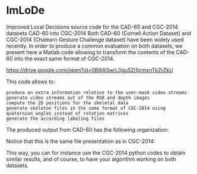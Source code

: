 # ImLoDe
Improved Local Decisions source code for the CAD-60 and CGC-2014 datasets
 CAD-60 into CGC-2014
Both CAD-60 (Cornell Action Dataset) and CGC-2014 (Chalearn Gesture Challenge dataset) have been widely used recently. In order to produce a common evaluation on both datasets, we present here a Matlab code allowing to transform the contents of the CAD-60 into the exact same format of CGC-2014.

https://drive.google.com/open?id=0B8j93wrL0gu5Zi1jcmxnTkZrZkU 

This code allows to:

    produce an extra information relative to the user-mask video streams  
    generate video streams out of the RGB and depth images
    compute the 2D positions for the skeletal data
    generate skeleton files in the same format of CGC-2014 using quaternion angles instead of rotation matrices
    generate the according labeling files


The produced output from CAD-60 has the following organization:

Notice that this is the same file presentation as in CGC-2014:

This way, you can for instance use the CGC-2014 python codes to obtain similar results, and of course, to have your algorithm working on both datasets.
